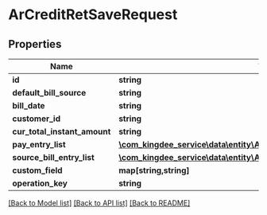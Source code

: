 # ArCreditRetSaveRequest

## Properties
Name | Type | Description | Notes
------------ | ------------- | ------------- | -------------
**id** | **string** |  | [optional] 
**default_bill_source** | **string** |  | [optional] 
**bill_date** | **string** |  | [optional] 
**customer_id** | **string** |  | [optional] 
**cur_total_instant_amount** | **string** |  | [optional] 
**pay_entry_list** | [**\com_kingdee_service\data\entity\ArCreditRetSaveRequestPayEntry[]**](ArCreditRetSaveRequestPayEntry.md) |  | [optional] 
**source_bill_entry_list** | [**\com_kingdee_service\data\entity\ArCreditRetSaveRequestSourceBillEntry[]**](ArCreditRetSaveRequestSourceBillEntry.md) |  | [optional] 
**custom_field** | **map[string,string]** |  | [optional] 
**operation_key** | **string** |  | [optional] 

[[Back to Model list]](../README.md#documentation-for-models) [[Back to API list]](../README.md#documentation-for-api-endpoints) [[Back to README]](../README.md)


